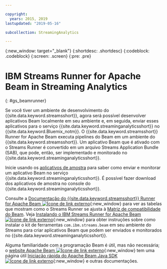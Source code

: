 ```yaml
---

copyright:
  years: 2015, 2019
lastupdated: "2019-05-16"

subcollection: StreamingAnalytics

---
```


<!-- Attribute definitions -->
{:new_window: target="_blank"}
{:shortdesc: .shortdesc}
{:codeblock: .codeblock}
{:screen: .screen}
{:pre: .pre}

# IBM Streams Runner for Apache Beam in Streaming Analytics
{: #gs_beamrunner}

Se você tiver um ambiente de desenvolvimento do {{site.data.keyword.streamsshort}}, agora será possível desenvolver aplicativos Beam localmente em seu ambiente e, em seguida, enviar esses aplicativos para o serviço {{site.data.keyword.streaminganalyticsshort}} no {{site.data.keyword.Bluemix_notm}}. O {{site.data.keyword.streamsshort}} Runner for Apache Beam executa pipelines do Beam em um ambiente do {{site.data.keyword.streamsshort}}. Um aplicativo Beam que é ativado com o Streams Runner é convertido em um arquivo Streams Application Bundle (SAB), que pode, então, ser implementado e monitorado no {{site.data.keyword.streaminganalyticsshort}}.


Inicie usando os [aplicativos de amostra](/docs/services/StreamingAnalytics?topic=StreamingAnalytics-starterapps) para saber como enviar e monitorar um aplicativo Beam no serviço {{site.data.keyword.streaminganalyticsshort}}. É possível fazer download dos aplicativos de amostra no console do {{site.data.keyword.streaminganalyticsshort}}.

Consulte a [Documentação do {{site.data.keyword.streamsshort}} Runner for Apache Beam ![Ícone de link externo](../../icons/launch-glyph.svg "Ícone de link externo")](https://ibmstreams.github.io/streamsx.documentation/docs/beamrunner/beamrunner-1-intro/){:new_window} para ver as tabelas que mostram como o Streams Runner se ajusta à [Matriz de compatibilidade do Beam](https://beam.apache.org/documentation/runners/capability-matrix/). Veja [Instalando o IBM Streams Runner for Apache Beam ![Ícone de link externo](../../icons/launch-glyph.svg "Ícone de link externo")](http://bit.ly/2zFDpPr){:new_window} para obter instruções sobre como instalar o kit de ferramentas `com.ibm.streams.beam` em seu ambiente do Streams para criar aplicativos Beam que podem ser enviados e monitorados no {{site.data.keyword.streaminganalyticsshort}}.

Alguma familiaridade com a programação Beam é útil, mas não necessária; o [website Apache Beam ![Ícone de link externo](../../icons/launch-glyph.svg "Ícone de link externo")](https://beam.apache.org/documentation/){:new_window} tem uma página útil [Iniciação rápida do Apache Beam Java SDK ![Ícone de link externo](../../icons/launch-glyph.svg "Ícone de link externo")](https://beam.apache.org/get-started/quickstart-java/){:new_window} e outras documentações.
